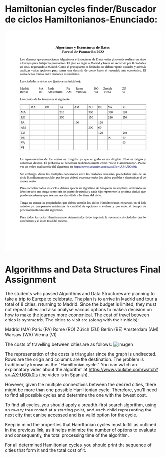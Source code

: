 # Hamiltonian cycles finder/Buscador de ciclos Hamiltonianos-Enunciado:
<img src="/enunciado/img1.jpg" alt="enunciado">

# Algorithms and Data Structures Final Assignment
The students who passed Algorithms and Data Structures are planning to take a trip to Europe to celebrate. The plan is to arrive in Madrid and tour a total of 8 cities, returning to Madrid. Since the budget is limited, they must not repeat cities and also analyse various options to make a decision on how to make the journey more economical. The cost of travel between cities is symmetric. The cities to visit are (along with their initials):

Madrid      (MA)       Paris      (PA)       Rome     (RO)       Zürich       (ZU)
Berlin      (BE)       Amsterdam  (AM)       Warsaw (WA)         Vienna      (VI)

The costs of travelling between cities are as follows:
![imagen](https://github.com/EzeErlicher/Hamiltonian-cycles-finder/assets/103656263/90425928-cc66-4205-adfa-16b487543101)

The representation of the costs is triangular since the graph is undirected. Rows are the origin and columns are the destination. The problem is traditionally known as the "Hamiltonian cycle." You can watch an explanatory video about the algorithm at https://www.youtube.com/watch?v=-AX-U6Ok0is (the video is in Spanish).

However, given the multiple connections between the desired cities, there might be more than one possible Hamiltonian cycle. Therefore, you'll need to find all possible cycles and determine the one with the lowest cost.

To find all cycles, you should apply a breadth-first search algorithm, using an m-ary tree rooted at a starting point, and each child representing the next city that can be accessed and is a valid option for the cycle. 

Keep in mind the properties that Hamiltonian cycles must fulfill as outlined in the previous link, as it helps minimize the number of options to evaluate and consequently, the total processing time of the algorithm. 

For all determined Hamiltonian cycles, you should print the sequence of cities that form it and the total cost of it.


